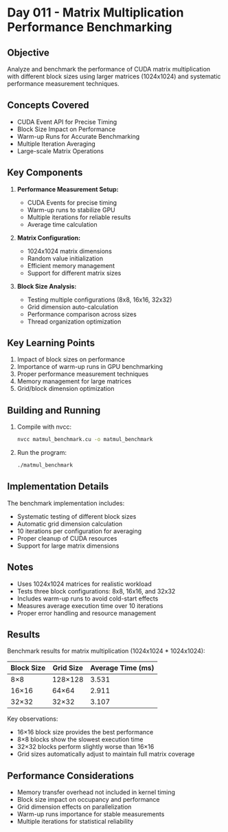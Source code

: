 # Day 011 - Matrix Multiplication Performance Benchmarking

## Objective
Analyze and benchmark the performance of CUDA matrix multiplication with different block sizes using larger matrices (1024x1024) and systematic performance measurement techniques.

## Concepts Covered
- CUDA Event API for Precise Timing
- Block Size Impact on Performance
- Warm-up Runs for Accurate Benchmarking
- Multiple Iteration Averaging
- Large-scale Matrix Operations

## Key Components
1. **Performance Measurement Setup:**
   - CUDA Events for precise timing
   - Warm-up runs to stabilize GPU
   - Multiple iterations for reliable results
   - Average time calculation

2. **Matrix Configuration:**
   - 1024x1024 matrix dimensions
   - Random value initialization
   - Efficient memory management
   - Support for different matrix sizes

3. **Block Size Analysis:**
   - Testing multiple configurations (8x8, 16x16, 32x32)
   - Grid dimension auto-calculation
   - Performance comparison across sizes
   - Thread organization optimization

## Key Learning Points
1. Impact of block sizes on performance
2. Importance of warm-up runs in GPU benchmarking
3. Proper performance measurement techniques
4. Memory management for large matrices
5. Grid/block dimension optimization

## Building and Running
1. Compile with nvcc:
   ```bash
   nvcc matmul_benchmark.cu -o matmul_benchmark
   ```

2. Run the program:
   ```bash
   ./matmul_benchmark
   ```

## Implementation Details
The benchmark implementation includes:
- Systematic testing of different block sizes
- Automatic grid dimension calculation
- 10 iterations per configuration for averaging
- Proper cleanup of CUDA resources
- Support for large matrix dimensions

## Notes
- Uses 1024x1024 matrices for realistic workload
- Tests three block configurations: 8x8, 16x16, and 32x32
- Includes warm-up runs to avoid cold-start effects
- Measures average execution time over 10 iterations
- Proper error handling and resource management

## Results
Benchmark results for matrix multiplication (1024x1024 * 1024x1024):

| Block Size | Grid Size | Average Time (ms) |
|------------|-----------|-------------------|
| 8×8        | 128×128   | 3.531            |
| 16×16      | 64×64     | 2.911            |
| 32×32      | 32×32     | 3.107            |

Key observations:
- 16×16 block size provides the best performance
- 8×8 blocks show the slowest execution time
- 32×32 blocks perform slightly worse than 16×16
- Grid sizes automatically adjust to maintain full matrix coverage

## Performance Considerations
- Memory transfer overhead not included in kernel timing
- Block size impact on occupancy and performance
- Grid dimension effects on parallelization
- Warm-up runs importance for stable measurements
- Multiple iterations for statistical reliability 